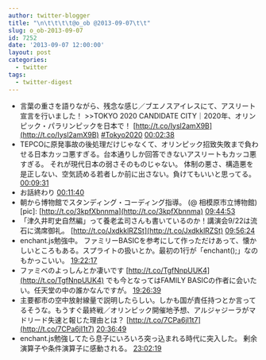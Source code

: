 ```yaml
---
author: twitter-blogger
title: "\n\t\t\t\t@o_ob @2013-09-07\t\t"
slug: o_ob-2013-09-07
id: 7252
date: '2013-09-07 12:00:00'
layout: post
categories:
  - twitter
tags:
  - twitter-digest
---
```


*   言葉の重さを語りながら、残念な感じ／ブエノスアイレスにて、アスリート宣言を行いました！ >>TOKYO 2020 CANDIDATE CITY｜2020年、オリンピック・パラリンピックを日本で！ [http://t.co/Iysl2amX9B](http://t.co/Iysl2amX9B) [#Tokyo2020](http://search.twitter.com/search?q=%23Tokyo2020) [00:02:38](http://twitter.com/o_ob/statuses/375997473887494144)
*   TEPCOに原発事故の後処理だけじゃなくて、オリンピック招致失敗まで負わせる日本カッコ悪すぎる。台本通りしか回答できないアスリートもカッコ悪すぎる。 それが現代日本の弱さそのものじゃない。 体制の悪さ、構造悪を是正しない、空気読める若者しか前に出さない。負けてもいいと思ってる。 [00:09:31](http://twitter.com/o_ob/statuses/375999209314324481)
*   お話終わり [00:11:40](http://twitter.com/o_ob/statuses/375999750765436928)
*   朝から博物館でスタンディング・コーディング指導。 (@ 相模原市立博物館) [pic]: [http://t.co/3kpfXbnnma](http://t.co/3kpfXbnnma) [09:44:53](http://twitter.com/o_ob/statuses/376144003680698368)
*   「津久井町史自然編」って養老孟司さんも書いているのか！講演会9/22は流石に満席御礼。 [http://t.co/JxdkklRZSt](http://t.co/JxdkklRZSt) [09:56:24](http://twitter.com/o_ob/statuses/376146900832907264)
*   enchant.js勉強中。 ファミリーBASICを参考にして作っただけあって、懐かしいところもある。スプライトの扱いとか。最初の1行が「enchant();」なのもかっこいい。 [19:22:17](http://twitter.com/o_ob/statuses/376289312687403008)
*   ファミベのよっしんとか凄いです [http://t.co/TgfNnpUUK4](http://t.co/TgfNnpUUK4) でも今となってはFAMILY BASICの作者に会いたい。任天堂の中の誰かなんですが。 [19:26:39](http://twitter.com/o_ob/statuses/376290407946018817)
*   主要都市の空中放射線量で説明したらしい。しかも国が責任持つとか言ってるそうな。もうすぐ最終戦／オリンピック開催地予想、アルジャジーラがマドリード失速と報じた理由とは？ [http://t.co/7CPa6jI1t7](http://t.co/7CPa6jI1t7) [20:36:49](http://twitter.com/o_ob/statuses/376308069086420993)
*   enchant.js勉強してたら息子にいろいろ突っ込まれる時代に突入した。 剰余演算子や条件演算子に感動される。 [23:02:19](http://twitter.com/o_ob/statuses/376344685037371392)